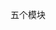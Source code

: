 <!--
 * @Author: 黄宇/hyuishine
 * @Date: 2020-07-12 12:57:00
 * @LastEditors: 黄宇/hyuishine
 * @LastEditTime: 2020-07-12 12:57:02
 * @Description: 
 * @Email: hyuishine@gmail.com
 * @Company: 3xData
 * @youWant: add you want
--> 
五个模块
